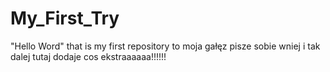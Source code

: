 # My_First_Try
"Hello Word" that is my first repository
to moja gałęz pisze sobie wniej i tak dalej 
tutaj dodaje cos ekstraaaaaa!!!!!!
